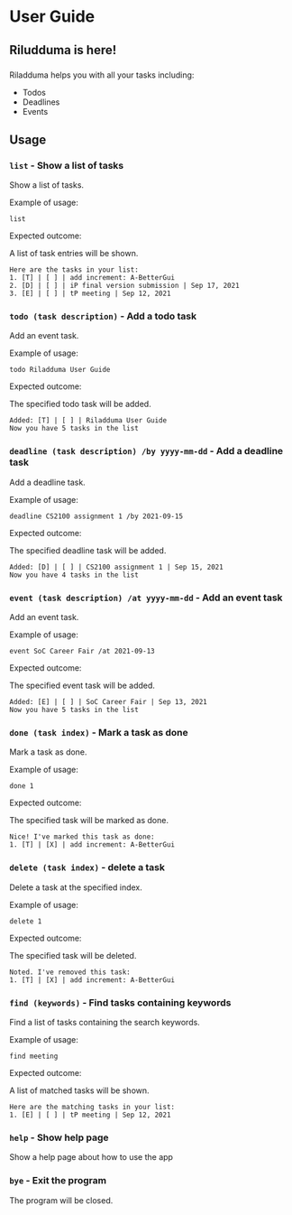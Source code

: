 # User Guide

## Riludduma is here! 

### 

Riladduma helps you with all your tasks including:
* Todos
* Deadlines
* Events

## Usage

### `list` - Show a list of tasks

Show a list of tasks.

Example of usage: 

`list`

Expected outcome:

A list of task entries will be shown.

```
Here are the tasks in your list:
1. [T] | [ ] | add increment: A-BetterGui
2. [D] | [ ] | iP final version submission | Sep 17, 2021
3. [E] | [ ] | tP meeting | Sep 12, 2021
```

### `todo (task description)` - Add a todo task

Add an event task.

Example of usage:

`todo Riladduma User Guide`

Expected outcome:

The specified todo task will be added.

```
Added: [T] | [ ] | Riladduma User Guide
Now you have 5 tasks in the list
```


### `deadline (task description) /by yyyy-mm-dd` - Add a deadline task

Add a deadline task.

Example of usage:

`deadline CS2100 assignment 1 /by 2021-09-15`

Expected outcome:

The specified deadline task will be added.

```
Added: [D] | [ ] | CS2100 assignment 1 | Sep 15, 2021
Now you have 4 tasks in the list
```

### `event (task description) /at yyyy-mm-dd` - Add an event task

Add an event task.

Example of usage:

`event SoC Career Fair /at 2021-09-13`

Expected outcome:

The specified event task will be added.

```
Added: [E] | [ ] | SoC Career Fair | Sep 13, 2021
Now you have 5 tasks in the list
```

### `done (task index)` - Mark a task as done

Mark a task as done.

Example of usage:

`done 1`

Expected outcome:

The specified task will be marked as done.

```
Nice! I've marked this task as done:
1. [T] | [X] | add increment: A-BetterGui
```

### `delete (task index)` - delete a task

Delete a task at the specified index.

Example of usage:

`delete 1`

Expected outcome:

The specified task will be deleted.

```
Noted. I've removed this task:
1. [T] | [X] | add increment: A-BetterGui
```

### `find (keywords)` - Find tasks containing keywords

Find a list of tasks containing the search keywords.

Example of usage:

`find meeting`

Expected outcome:

A list of matched tasks will be shown.

```
Here are the matching tasks in your list:
1. [E] | [ ] | tP meeting | Sep 12, 2021
```

### `help` - Show help page

Show a help page about how to use the app

### `bye` - Exit the program

The program will be closed.
